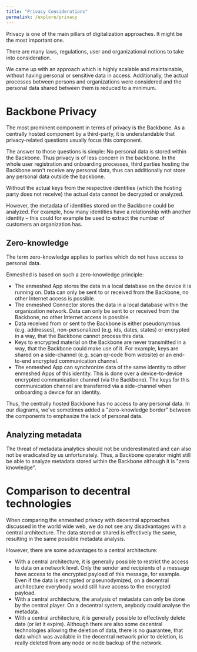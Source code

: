 ```yaml
---
title: "Privacy Considerations"
permalink: /explore/privacy
---
```


Privacy is one of the main pillars of digitalization approaches. It might be the most important one.

There are many laws, regulations, user and organizational notions to take into consideration.

We came up with an approach which is highly scalable and maintainable, without having personal or sensitive data in access. Additionally, the actual processes between persons and organizations were considered and the personal data shared between them is reduced to a minimum.

# Backbone Privacy

The most prominent component in terms of privacy is the Backbone. As a centrally hosted component by a third-party, it is understandable that privacy-related questions usually focus this component.

The answer to those questions is simple: No personal data is stored within the Backbone. Thus privacy is of less concern in the backbone. In the whole user registration and onboarding processes, third parties hosting the Backbone won't receive any personal data, thus can additionally not store any personal data outside the backbone.

Without the actual keys from the respective identities (which the hosting party does not receive) the actual data cannot be decrypted or analyzed.

However, the metadata of identities stored on the Backbone could be analyzed. For example, how many identities have a relationship with another identity – this could for example be used to extract the number of customers an organization has.

## Zero-knowledge

The term zero-knowledge applies to parties which do not have access to personal data.

Enmeshed is based on such a zero-knowledge principle:

- The enmeshed App stores the data in a local database on the device it is running on. Data can only be sent to or received from the Backbone, no other Internet access is possible.
- The enmeshed Connector stores the data in a local database within the organization network. Data can only be sent to or received from the Backbone, no other Internet access is possible.
- Data received from or sent to the Backbone is either pseudonymous (e.g. addresses), non-personalized (e.g. ids, dates, states) or encrypted in a way, that the Backbone cannot process this data.
- Keys to encrypted material on the Backbone are never transmitted in a way, that the Backbone could make use of it. For example, keys are shared on a side-channel (e.g. scan qr-code from website) or an end-to-end encrypted communication channel.
- The enmeshed App can synchronize data of the same identity to other enmeshed Apps of this identity. This is done over a device-to-device encrypted communication channel (via the Backbone). The keys for this communication channel are transferred via a side-channel when onboarding a device for an identity.

Thus, the centrally hosted Backbone has no access to any personal data. In our diagrams, we've sometimes added a "zero-knowledge border" between the components to emphasize the lack of personal data.

## Analyzing metadata

The threat of metadata analytics should not be underestimated and can also not be eradicated by us unfortunately. Thus, a Backbone operator might still be able to analyze metadata stored within the Backbone although it is "zero knowledge".

# Comparison to decentral technologies

When comparing the enmeshed privacy with decentral approaches discussed in the world wide web, we do not see any disadvantages with a central architecture. The data stored or shared is effectively the same, resulting in the same possible metadata analysis.

However, there are some advantages to a central architecture:

- With a central architecture, it is generally possible to restrict the access to data on a network level. Only the sender and recipients of a message have access to the encrypted payload of this message, for example. Even if the data is encrypted or pseunodymized, on a decentral architecture everybody would still have access to the encrypted payload.
- With a central architecture, the analysis of metadata can only be done by the central player. On a decentral system, anybody could analyse the metadata.
- With a central architecture, it is generally possible to effectively delete data (or let it expire). Although there are also some decentral technologies allowing the deletion of data, there is no guarantee, that data which was available in the decentral network prior to deletion, is really deleted from any node or node backup of the network.
